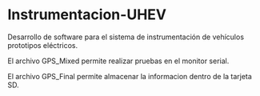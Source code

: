 # Instrumentacion-UHEV
Desarrollo de software para el sistema de instrumentación de vehículos prototipos eléctricos.

El archivo GPS_Mixed permite realizar pruebas en el monitor serial.

El archivo GPS_Final permite almacenar la informacion dentro de la tarjeta SD.
